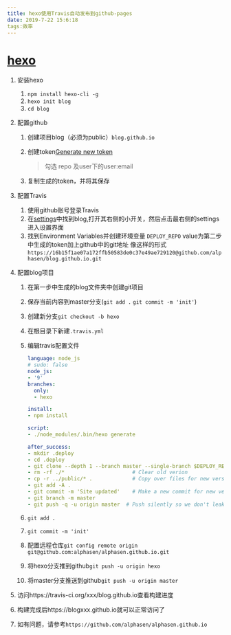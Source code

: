 ```yaml
---
title: hexo使用Travis自动发布到github-pages
date: 2019-7-22 15:6:18
tags:效率
---
```


# [hexo](https://hexo.io/zh-cn/)

1. 安装hexo
   1. `npm install hexo-cli -g`
   2. `hexo init blog`
   3. `cd blog`

2. 配置github

   1. 创建项目blog（必须为public）`blog.github.io`

   2. 创建token[Generate new token](https://github.com/settings/tokens)

      > 勾选 repo 及user下的user:email

   3. 复制生成的token，并将其保存


2. 配置Travis

   1. 使用github账号登录Travis
   2. 在[settings](https://travis-ci.org/account/repositories)中找到blog,打开其右侧的小开关，然后点击最右侧的settings进入设置界面
   3. 找到Environment Variables并创建环境变量 `DEPLOY_REPO` value为第二步中生成的token加上github中的git地址 像这样的形式`https://16b15f1ae07a172ffb50583de0c37e49ae729120@github.com/alphasen/blog.github.io.git`

4. 配置blog项目


   1. 在第一步中生成的blog文件夹中创建git项目

   2. 保存当前内容到master分支(`git add .` `git commit -m 'init'`)

   3. 创建新分支`git checkout -b hexo`

   4. 在根目录下新建`.travis.yml`

   5. 编辑travis配置文件

      ```yaml
      language: node_js
      # sudo: false
      node_js:
      - '9'
      branches:
        only:
        - hexo

      install:
      - npm install

      script:
      - ./node_modules/.bin/hexo generate

      after_success:
      - mkdir .deploy
      - cd .deploy
      - git clone --depth 1 --branch master --single-branch $DEPLOY_REPO . || (git init && git remote add -t master origin $DEPLOY_REPO)
      - rm -rf ./*                      # Clear old verion
      - cp -r ../public/* .             # Copy over files for new version
      - git add -A .
      - git commit -m 'Site updated'    # Make a new commit for new version
      - git branch -m master
      - git push -q -u origin master  # Push silently so we don't leak information

      ```

   6. `git add .`

   7. `git commit -m 'init'`

   8. 配置远程仓库`git config remote origin git@github.com:alphasen/alphasen.github.io.git`

   9. 将hexo分支推到github`git push -u origin hexo`

   10. 将master分支推送到github`git push -u origin master`

4. 访问https://travis-ci.org/xxx/blog.github.io查看构建进度

5. 构建完成后https://blogxxx.github.io就可以正常访问了

6. 如有问题，请参考`https://github.com/alphasen/alphasen.github.io`
